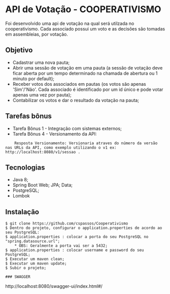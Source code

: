 # API de Votação - COOPERATIVISMO

Foi desenvolvido uma api de votação na qual será utilzada no cooperativismo. Cada associado possui um voto e as decisões são tomadas em assembleias, por votação.

## Objetivo

* Cadastrar uma nova pauta;
* Abrir uma sessão de votação em uma pauta (a sessão de votação deve ficar aberta por um tempo determinado na chamada de abertura ou 1 minuto por default);
* Receber votos dos associados em pautas (os votos são apenas 'Sim'/'Não'. Cada associado é identificado por um id único e pode votar apenas uma vez por pauta);
* Contabilizar os votos e dar o resultado da votação na pauta;

## Tarefas bônus

* Tarefa Bônus 1 - Integração com sistemas externos;
* Tarefa Bônus 4 - Versionamento da API:
```
	Resposta Versionamento: Versionaria atraves do número da versão nas URLs da API, como exemplo utilizando o v1 ex: http://localhost:8080/v1/sessao .
```
## Tecnologias

* Java 8;
* Spring Boot Web; JPA; Data;
* PostgreSQL;
* Lombok

## Instalação

```
$ git clone https://github.com/cspassos/Cooperativismo
$ Dentro do projeto, configurar o application.properties de acordo ao seu PostgreSQL:
$ application.properties : colocar a porta do seu PostgreSQL no "spring.datasource.url";
	* OBS: Geralmente a porta vai ser a 5432;
$ application.properties : colocar username e password do seu PostgreSQL;
$ Executar um maven clean;
$ Executar um maven update;
$ Subir o projeto;

### SWAGGER
```
http://localhost:8080/swagger-ui/index.html#/
```


